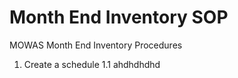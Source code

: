 # Month End Inventory SOP

MOWAS Month End Inventory Procedures

1. Create a schedule
1.1 ahdhdhdhd    
